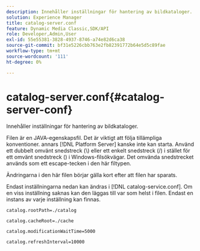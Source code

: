 ```yaml
---
description: Innehåller inställningar för hantering av bildkataloger.
solution: Experience Manager
title: catalog-server.conf
feature: Dynamic Media Classic,SDK/API
role: Developer,Admin,User
exl-id: 55e55381-3828-4937-8746-a74e82d6ca38
source-git-commit: bf31e5226cbb763e2fb82391772b64e5d5c89fae
workflow-type: tm+mt
source-wordcount: '111'
ht-degree: 0%

---
```


# catalog-server.conf{#catalog-server-conf}

Innehåller inställningar för hantering av bildkataloger.

Filen är en JAVA-egenskapsfil. Det är viktigt att följa tillämpliga konventioner. annars [!DNL Platform Server] kanske inte kan starta. Använd ett dubbelt omvänt snedstreck (\\) eller ett enkelt snedstreck (/) i stället för ett omvänt snedstreck (\) i Windows-filsökvägar. Det omvända snedstrecket används som ett escape-tecken i den här filtypen.

Ändringarna i den här filen börjar gälla kort efter att filen har sparats.

Endast inställningarna nedan kan ändras i [!DNL catalog-service.conf]. Om en viss inställning saknas kan den läggas till var som helst i filen. Endast en instans av varje inställning kan finnas.

`catalog.rootPath=./catalog`

`catalog.cacheRoot=./cache`

`catalog.modificationWaitTime=5000`

`catalog.refreshInterval=10000`
